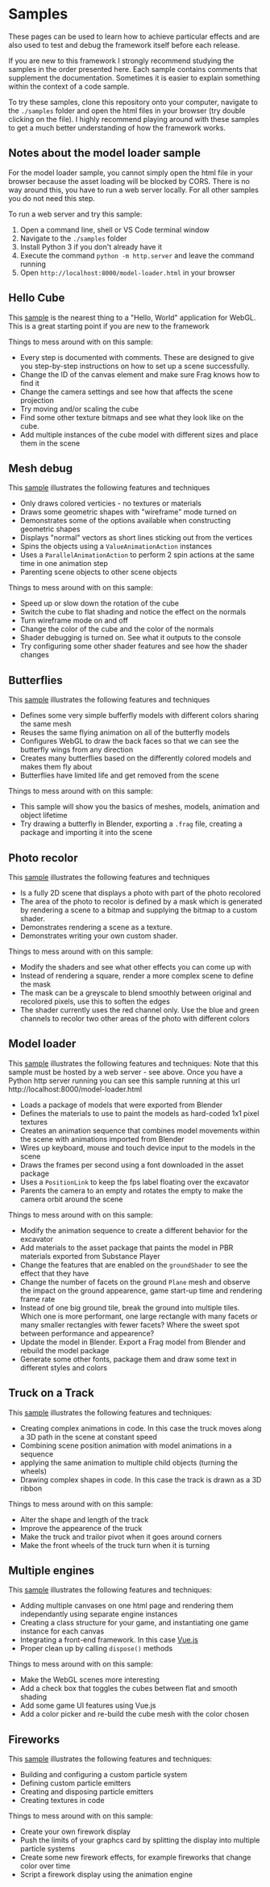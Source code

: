 # Samples
These pages can be used to learn how to achieve particular effects and are 
also used to test and debug the framework itself before each release.

If you are new to this framework I strongly recommend studying the samples
 in the order presented here. Each sample contains comments that supplement
 the documentation. Sometimes it is easier to explain something within the
 context of a code sample.

To try these samples, clone this repository onto your computer, navigate to
the `./samples` folder and open the html files in your browser (try double 
clicking on the file). I highly recommend playing around with these samples 
to get a much better understanding of how the framework works.

## Notes about the model loader sample
For the model loader sample, you cannot simply open the html file in your browser
because the asset loading will be blocked by CORS. There is no way around this, you
have to run a web server locally. For all other samples you do not need this step.

To run a web server and try this sample:
1. Open a command line, shell or VS Code terminal window
2. Navigate to the `./samples` folder
3. Install Python 3 if you don't already have it
4. Execute the command `python -m http.server` and leave the command running
5. Open `http://localhost:8000/model-loader.html` in your browser

## Hello Cube
This [sample](hello-cube.html) is the nearest thing to a "Hello, World" 
application for WebGL. This is a great starting point if you are new to the framework

Things to mess around with on this sample:
* Every step is documented with comments. These are designed to give you step-by-step
  instructions on how to set up a scene successfully.
* Change the ID of the canvas element and make sure Frag knows how to find it
* Change the camera settings and see how that affects the scene projection
* Try moving and/or scaling the cube
* Find some other texture bitmaps and see what they look like on the cube.
* Add multiple instances of the cube model with different sizes and place them in the scene

## Mesh debug
This [sample](mesh-debug.html) illustrates the following features and techniques
* Only draws colored verticies - no textures or materials
* Draws some geometric shapes with "wireframe" mode turned on
* Demonstrates some of the options available when constructing geometric shapes
* Displays "normal" vectors as short lines sticking out from the vertices
* Spins the objects using a `ValueAnimationAction` instances
* Uses a `ParallelAnimationAction` to perform 2 spin actions at the same time in one animation step
* Parenting scene objects to other scene objects

Things to mess around with on this sample:
* Speed up or slow down the rotation of the cube
* Switch the cube to flat shading and notice the effect on the normals
* Turn wireframe mode on and off
* Change the color of the cube and the color of the normals
* Shader debugging is turned on. See what it outputs to the console
* Try configuring some other shader features and see how the shader changes

## Butterflies
This [sample](butterflies.html) illustrates the following features and techniques
* Defines some very simple bufferfly models with different colors sharing the same mesh
* Reuses the same flying animation on all of the butterfly models
* Configures WebGL to draw the back faces so that we can see the butterfly wings from any direction
* Creates many butterflies based on the differently colored models and makes them fly about
* Butterflies have limited life and get removed from the scene

Things to mess around with on this sample:
* This sample will show you the basics of meshes, models, animation and object lifetime
* Try drawing a butterfly in Blender, exporting a `.frag` file, creating a package and importing it into the scene

## Photo recolor
This [sample](photo-recolor.html) illustrates the following features and techniques
* Is a fully 2D scene that displays a photo with part of the photo recolored
* The area of the photo to recolor is defined by a mask which is generated by rendering a
  scene to a bitmap and supplying the bitmap to a custom shader.
* Demonstrates rendering a scene as a texture.
* Demonstrates writing your own custom shader.

Things to mess around with on this sample:
* Modify the shaders and see what other effects you can come up with
* Instead of rendering a square, render a more complex scene to define the mask
* The mask can be a greyscale to blend smoothly between original and recolored pixels, use this to soften the edges
* The shader currently uses the red channel only. Use the blue and green channels to recolor two other areas of the photo with different colors

## Model loader
This [sample](model-loader.html) illustrates the following features and techniques:
Note that this sample must be hosted by a web server - see above.
Once you have a Python http server running you can see this sample running at this url http://localhost:8000/model-loader.html
* Loads a package of models that were exported from Blender
* Defines the materials to use to paint the models as hard-coded 1x1 pixel textures
* Creates an animation sequence that combines model movements within the scene with animations imported from Blender
* Wires up keyboard, mouse and touch device input to the models in the scene
* Draws the frames per second using a font downloaded in the asset package
* Uses a `PositionLink` to keep the fps label floating over the excavator
* Parents the camera to an empty and rotates the empty to make the camera orbit around the scene

Things to mess around with on this sample:
* Modify the animation sequence to create a different behavior for the excavator
* Add materials to the asset package that paints the model in PBR materials exported from Substance Player
* Change the features that are enabled on the `groundShader` to see the effect that they have
* Change the number of facets on the ground `Plane` mesh and observe the impact on the ground appearence, game start-up time and rendering frame rate
* Instead of one big ground tile, break the ground into multiple tiles. Which one is more performant, one large rectangle with many facets or many smaller rectangles with fewer facets? Where the sweet spot between performance and appearence?
* Update the model in Blender. Export a Frag model from Blender and rebuild the model package
* Generate some other fonts, package them and draw some text in different styles and colors

## Truck on a Track
This [sample](truck-on-track.html) illustrates the following features and techniques:
* Creating complex animations in code. In this case the truck moves along a 3D path in the scene at constant speed
* Combining scene position animation with model animations in a sequence
* applying the same animation to multiple child objects (turning the wheels)
* Drawing complex shapes in code. In this case the track is drawn as a 3D ribbon

Things to mess around with on this sample:
* Alter the shape and length of the track
* Improve the appearence of the truck
* Make the truck and trailor pivot when it goes around corners
* Make the front wheels of the truck turn when it is turning

## Multiple engines
This [sample](multiple-engines.html) illustrates the following features and techniques:
* Adding multiple canvases on one html page and rendering them independantly using separate engine instances
* Creating a class structure for your game, and instantiating one game instance for each canvas
* Integrating a front-end framework. In this case [Vue.js](https://vuejs.org/)
* Proper clean up by calling `dispose()` methods

Things to mess around with on this sample:
* Make the WebGL scenes more interesting
* Add a check box that toggles the cubes between flat and smooth shading
* Add some game UI features using Vue.js
* Add a color picker and re-build the cube mesh with the color chosen

## Fireworks
This [sample](fireworks.html) illustrates the following features and techniques:
* Building and configuring a custom particle system
* Defining custom particle emitters
* Creating and disposing particle emitters
* Creating textures in code

Things to mess around with on this sample:
* Create your own firework display
* Push the limits of your graphcs card by splitting the display into multiple particle systems
* Create some new firework effects, for example fireworks that change color over time
* Script a firework display using the animation engine
